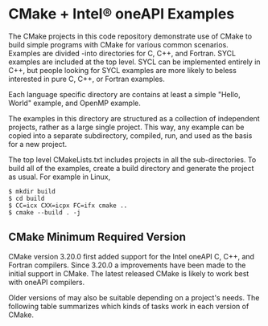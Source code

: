 CMake + Intel&reg; oneAPI Examples
==================================

The CMake projects in this code repository demonstrate use of CMake to build
simple programs with CMake for various common scenarios. Examples are divided
-into directories for C, C++, and Fortran. SYCL examples are included at the
top level. SYCL can be implemented entirely in C++, but people looking for SYCL
examples are more likely to beless interested in pure C, C++, or Fortran examples.

Each language specific directory are contains at least a simple "Hello, World"
example, and OpenMP example.

The examples in this directory are structured as a collection of independent
projects, rather as a large single project. This way, any example can be copied
into a separate subdirectory, compiled, run, and used as the basis for a new project.

The top level CMakeLists.txt includes projects in all the sub-directories.  To
build all of the examples, create a build directory and generate the project as
usual.  For example in Linux,

    $ mkdir build
    $ cd build
    $ CC=icx CXX=icpx FC=ifx cmake ..
    $ cmake --build . -j


CMake Minimum Required Version
------------------------------

CMake version 3.20.0 first added support for the Intel oneAPI C, C++, and
Fortran compilers.  Since 3.20.0 a improvements have been made to the initial
support in CMake.  The latest released CMake is likely to work best with
oneAPI compilers.

Older versions of may also be suitable depending on a project's needs.  The following
table summarizes which kinds of tasks work in each version of CMake.

